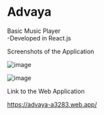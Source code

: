 # Advaya
Basic Music Player <br>
-Developed in React.js

Screenshots of the Application

![image](https://github.com/siddhu2010/Advaya/assets/92944722/9b136453-e1e7-4246-bfe6-bf19fcd75217)


![image](https://github.com/siddhu2010/Advaya/assets/92944722/627ce14e-5ca7-46b2-b9bf-2387bde09ce7)





Link to the Web Application

https://advaya-a3283.web.app/



